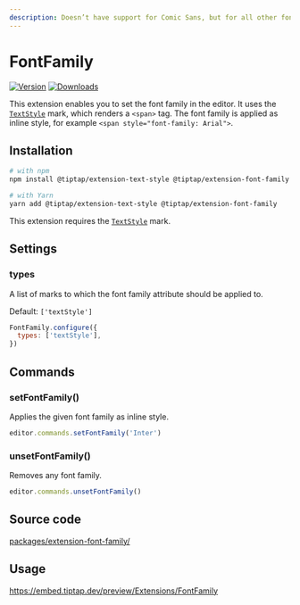```yaml
---
description: Doesn’t have support for Comic Sans, but for all other fonts.
---
```


# FontFamily
[![Version](https://img.shields.io/npm/v/@tiptap/extension-font-family.svg?label=version)](https://www.npmjs.com/package/@tiptap/extension-font-family)
[![Downloads](https://img.shields.io/npm/dm/@tiptap/extension-font-family.svg)](https://npmcharts.com/compare/@tiptap/extension-font-family?minimal=true)

This extension enables you to set the font family in the editor. It uses the [`TextStyle`](/api/marks/text-style) mark, which renders a `<span>` tag. The font family is applied as inline style, for example `<span style="font-family: Arial">`.

## Installation
```bash
# with npm
npm install @tiptap/extension-text-style @tiptap/extension-font-family

# with Yarn
yarn add @tiptap/extension-text-style @tiptap/extension-font-family
```

This extension requires the [`TextStyle`](/api/marks/text-style) mark.

## Settings

### types
A list of marks to which the font family attribute should be applied to.

Default: `['textStyle']`

```js
FontFamily.configure({
  types: ['textStyle'],
})
```

## Commands

### setFontFamily()
Applies the given font family as inline style.

```js
editor.commands.setFontFamily('Inter')
```

### unsetFontFamily()
Removes any font family.

```js
editor.commands.unsetFontFamily()
```

## Source code
[packages/extension-font-family/](https://github.com/ueberdosis/tiptap/blob/main/packages/extension-font-family/)

## Usage
https://embed.tiptap.dev/preview/Extensions/FontFamily
